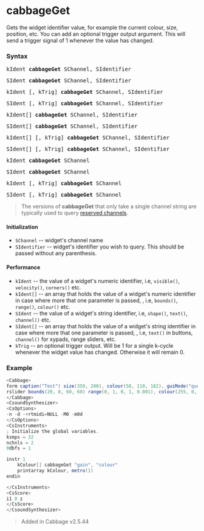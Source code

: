 # cabbageGet

Gets the widget identifier value, for example the current colour, size, position, etc. You can add an optional trigger output argument. This will send a trigger signal of 1 whenever the value has changed. 

### Syntax

<pre>kIdent <b>cabbageGet</b> SChannel, SIdentifier</pre>
<pre>SIdent <b>cabbageGet</b> SChannel, SIdentifier</pre>
<pre>kIdent [, kTrig] <b>cabbageGet</b> SChannel, SIdentifier</pre>
<pre>SIdent [, kTrig] <b>cabbageGet</b> SChannel, SIdentifier</pre>

<pre>kIdent[] <b>cabbageGet</b> SChannel, SIdentifier</pre>
<pre>SIdent[] <b>cabbageGet</b> SChannel, SIdentifier</pre>
<pre>kIdent[] [, kTrig] <b>cabbageGet</b> SChannel, SIdentifier</pre>
<pre>SIdent[] [, kTrig] <b>cabbageGet</b> SChannel, SIdentifier</pre>

<pre>kIdent <b>cabbageGet</b> SChannel</pre>
<pre>SIdent <b>cabbageGet</b> SChannel</pre>
<pre>kIdent [, kTrig] <b>cabbageGet</b> SChannel</pre>
<pre>SIdent [, kTrig] <b>cabbageGet</b> SChannel</pre>

>The versions of <b>cabbageGet</b> that only take a single channel string are typically used to query [reserved channels](./macros_and_reserved_channels.md). 

#### Initialization

* `SChannel` -- widget's channel name
* `SIdentifier` -- widget's identifier you wish to query. This should be passed without any parenthesis. 

#### Performance

* `kIdent` -- the value of a widget's numeric identifier, i.e, `visible()`, `velocity()`, `corners()` etc. 
* `kIdent[]` -- an array that holds the value of a widget's numeric identifier in case where more that one parameter is passed, , i.e, `bounds()`, `range()`, `colour()` etc. 
* `SIdent` -- the value of a widget's string identifier, i.e, `shape()`, `text()`, `channel()` etc. 
* `SIdent[]` -- an array that holds the value of a widget's string identifier in case where more that one parameter is passed, , i.e, `text()` in buttons, `channel()` for xypads, range sliders, etc. 
* `kTrig` -- an optional trigger output. Will be 1 for a single k-cycle whenever the widget value has changed. Otherwise it will remain 0.  



### Example

```csharp
<Cabbage>
form caption("Test") size(350, 200), colour(58, 110, 182), guiMode("queue"), pluginId("sfi1")
rslider bounds(20, 8, 60, 60) range(0, 1, 0, 1, 0.001), colour(255, 0, 0), channel("gain"), text("Gain")
</Cabbage>
<CsoundSynthesizer>
<CsOptions>
-n -d -+rtmidi=NULL -M0 -m0d 
</CsOptions>
<CsInstruments>
; Initialize the global variables. 
ksmps = 32
nchnls = 2
0dbfs = 1

instr 1
    kColour[] cabbageGet "gain", "colour"
    printarray kColour, metro(1)
endin

</CsInstruments>
<CsScore>
i1 0 z
</CsScore>
</CsoundSynthesizer>
```

> Added in Cabbage v2.5.44